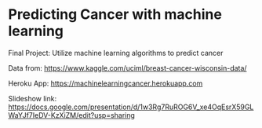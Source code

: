 # Predicting Cancer with machine learning
Final Project: Utilize machine learning algorithms to predict cancer


Data from: https://www.kaggle.com/uciml/breast-cancer-wisconsin-data/

Heroku App: https://machinelearningcancer.herokuapp.com

Slideshow link: https://docs.google.com/presentation/d/1w3Rg7RuROG6V_xe4OqEsrX59GLWaYJf7IeDV-KzXiZM/edit?usp=sharing
